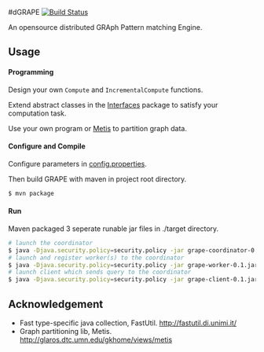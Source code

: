 #dGRAPE  [![Build Status](https://travis-ci.org/yecol/grape.svg?branch=master)](https://travis-ci.org/yecol/grape)


An opensource distributed GRAph Pattern matching Engine.


## Usage

#### Programming
Design your own `Compute` and `IncrementalCompute` functions.

Extend abstract classes in the [Interfaces](https://github.com/yecol/grape/tree/master/src/main/java/inf/ed/grape/interfaces) package to satisfy your computation task.

Use your own program or [Metis](https://github.com/yecol/grape/tree/master/lib/metis-5.1.0) to partition graph data.

#### Configure and Compile
Configure parameters in [config.properties](https://github.com/yecol/grape/blob/master/src/main/resources/config.properties).

Then build GRAPE with maven in project root directory.
```sh
$ mvn package
```
#### Run

Maven packaged 3 seperate runable jar files in ./target directory.

```sh
# launch the coordinator
$ java -Djava.security.policy=security.policy -jar grape-coordinator-0.1.jar
# launch and register worker(s) to the coordinator
$ java -Djava.security.policy=security.policy -jar grape-worker-0.1.jar COORDINATOR_IP
# launch client which sends query to the coordinator
$ java -Djava.security.policy=security.policy -jar grape-client-0.1.jar COORDINATOR_IP
```

## Acknowledgement

- Fast type-specific java collection, FastUtil. http://fastutil.di.unimi.it/
- Graph partitioning lib, Metis. http://glaros.dtc.umn.edu/gkhome/views/metis
